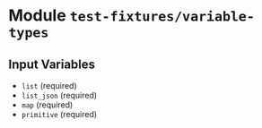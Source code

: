 
# Module `test-fixtures/variable-types`

## Input Variables
* `list` (required)
* `list_json` (required)
* `map` (required)
* `primitive` (required)

